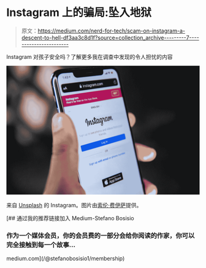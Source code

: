 # Instagram 上的骗局:坠入地狱

> 原文：<https://medium.com/nerd-for-tech/scam-on-instagram-a-descent-to-hell-df3aa3c8d1f?source=collection_archive---------7----------------------->

Instagram 对孩子安全吗？了解更多我在调查中发现的令人担忧的内容

![](img/a96e7ab361ff6e057c1b4736913cb7e0.png)

来自 [Unsplash](https://unsplash.com/photos/KWZa42a1kds) 的 Instagram。图片由[索伦·费伊萨](https://unsplash.com/@solenfeyissa)提供。

[](/@stefanobosisio1/membership) [## 通过我的推荐链接加入 Medium-Stefano Bosisio

### 作为一个媒体会员，你的会员费的一部分会给你阅读的作家，你可以完全接触到每一个故事…

medium.com](/@stefanobosisio1/membership)